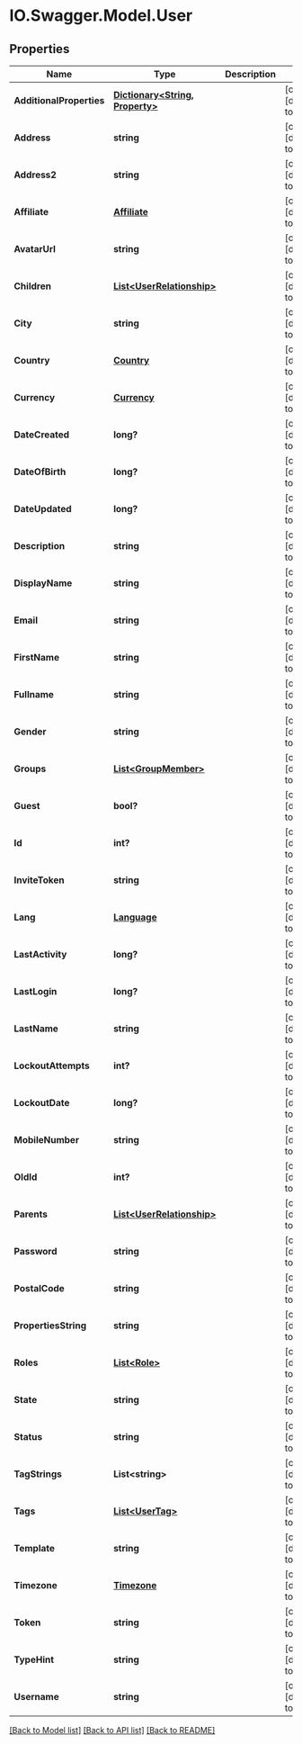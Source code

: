 # IO.Swagger.Model.User
## Properties

Name | Type | Description | Notes
------------ | ------------- | ------------- | -------------
**AdditionalProperties** | [**Dictionary&lt;String, Property&gt;**](Property.md) |  | [optional] [default to null]
**Address** | **string** |  | [optional] [default to null]
**Address2** | **string** |  | [optional] [default to null]
**Affiliate** | [**Affiliate**](Affiliate.md) |  | [optional] [default to null]
**AvatarUrl** | **string** |  | [optional] [default to null]
**Children** | [**List&lt;UserRelationship&gt;**](UserRelationship.md) |  | [optional] [default to null]
**City** | **string** |  | [optional] [default to null]
**Country** | [**Country**](Country.md) |  | [optional] [default to null]
**Currency** | [**Currency**](Currency.md) |  | [optional] [default to null]
**DateCreated** | **long?** |  | [optional] [default to null]
**DateOfBirth** | **long?** |  | [optional] [default to null]
**DateUpdated** | **long?** |  | [optional] [default to null]
**Description** | **string** |  | [optional] [default to null]
**DisplayName** | **string** |  | [optional] [default to null]
**Email** | **string** |  | [optional] [default to null]
**FirstName** | **string** |  | [optional] [default to null]
**Fullname** | **string** |  | [optional] [default to null]
**Gender** | **string** |  | [optional] [default to null]
**Groups** | [**List&lt;GroupMember&gt;**](GroupMember.md) |  | [optional] [default to null]
**Guest** | **bool?** |  | [optional] [default to null]
**Id** | **int?** |  | [optional] [default to null]
**InviteToken** | **string** |  | [optional] [default to null]
**Lang** | [**Language**](Language.md) |  | [optional] [default to null]
**LastActivity** | **long?** |  | [optional] [default to null]
**LastLogin** | **long?** |  | [optional] [default to null]
**LastName** | **string** |  | [optional] [default to null]
**LockoutAttempts** | **int?** |  | [optional] [default to null]
**LockoutDate** | **long?** |  | [optional] [default to null]
**MobileNumber** | **string** |  | [optional] [default to null]
**OldId** | **int?** |  | [optional] [default to null]
**Parents** | [**List&lt;UserRelationship&gt;**](UserRelationship.md) |  | [optional] [default to null]
**Password** | **string** |  | [optional] [default to null]
**PostalCode** | **string** |  | [optional] [default to null]
**PropertiesString** | **string** |  | [optional] [default to null]
**Roles** | [**List&lt;Role&gt;**](Role.md) |  | [optional] [default to null]
**State** | **string** |  | [optional] [default to null]
**Status** | **string** |  | [optional] [default to null]
**TagStrings** | **List&lt;string&gt;** |  | [optional] [default to null]
**Tags** | [**List&lt;UserTag&gt;**](UserTag.md) |  | [optional] [default to null]
**Template** | **string** |  | [optional] [default to null]
**Timezone** | [**Timezone**](Timezone.md) |  | [optional] [default to null]
**Token** | **string** |  | [optional] [default to null]
**TypeHint** | **string** |  | [optional] [default to null]
**Username** | **string** |  | [optional] [default to null]

[[Back to Model list]](../README.md#documentation-for-models) [[Back to API list]](../README.md#documentation-for-api-endpoints) [[Back to README]](../README.md)

